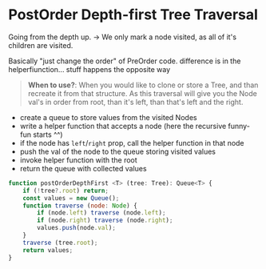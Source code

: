# PostOrder Depth-first Tree Traversal
Going from the depth up. -> We only mark a node visited, as all of it's children are visited.

Basically "just change the order" of PreOrder code.
difference is in the helperfiunction... stuff happens the opposite way

> **When to use?**: When you would like to clone or store a Tree, and than recreate it from that structure. As this traversal will give you the Node val's in order from root, than it's left, than that's left and the right.

 - create a queue to store values from the visited Nodes
 - write a helper function that accepts a node (here the recursive funny-fun starts ^^)
  - if the node has `left`/`right` prop, call the helper function in that node
  - push the val of the node to the queue storing visited values
 - invoke helper function with the root
 - return the queue with collected values

``` javascript
function postOrderDepthFirst <T> (tree: Tree): Queue<T> {
    if (!tree?.root) return;
    const values = new Queue();
    function traverse (node: Node) {
        if (node.left) traverse (node.left);
        if (node.right) traverse (node.right);
        values.push(node.val);
    }
    traverse (tree.root);
    return values;
}
```